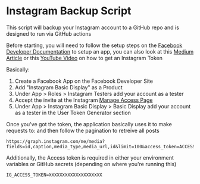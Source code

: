 # Instagram Backup Script

This script will backup your Instagram account to a GitHub repo and is designed to run via GitHub actions

Before starting, you will need to follow the setup steps on the [Facebook Developer Documentation](https://developers.facebook.com/docs/instagram-api) to setup an app, you can also look at this [Medium Article](https://dev.to/mddanishyusuf/get-instagram-feed-data-without-code-1df7) or this [YouTube Video](https://www.youtube.com/watch?v=UhAe_pY1_I8) on how to get an Instagram Token

Basically: 

1. Create a Facebook App on the Facebook Developer Site
2. Add "Instagram Basic Display" as a Product
3. Under App > Roles > Instagram Testers add your account as a tester
4. Accept the invite at the Instagram [Manage Access Page](https://www.instagram.com/accounts/manage_access/)
5. Under App > Instagram Basic Display > Basic Display add your account as a tester in the User Token Generator section

Once you've got the token, the application basically uses it to make requests to: and then follow the pagination to retreive all posts

```
https://graph.instagram.com/me/media?fields=id,caption,media_type,media_url,id&limit=100&access_token=ACCESS_TOKEN
```

Additionally, the Access token is required in either your environment variables or GitHub secrets (depending on where you're running this)

```
IG_ACCESS_TOKEN=XXXXXXXXXXXXXXXXXXXX
```